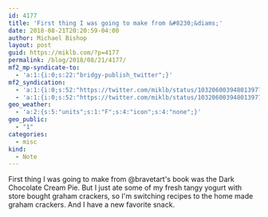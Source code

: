 ```yaml
---
id: 4177
title: 'First thing I was going to make from &#8230;&diams;'
date: 2018-08-21T20:20:59-04:00
author: Michael Bishop
layout: post
guid: https://miklb.com/?p=4177
permalink: /blog/2018/08/21/4177/
mf2_mp-syndicate-to:
  - 'a:1:{i:0;s:22:"bridgy-publish_twitter";}'
mf2_syndication:
  - 'a:1:{i:0;s:52:"https://twitter.com/miklb/status/1032060039480139776";}'
  - 'a:1:{i:0;s:52:"https://twitter.com/miklb/status/1032060039480139776";}'
geo_weather:
  - 'a:2:{s:5:"units";s:1:"F";s:4:"icon";s:4:"none";}'
geo_public:
  - "1"
categories:
  - misc
kind:
  - Note
---
```

First thing I was going to make from @bravetart's book was the Dark Chocolate Cream Pie. But I just ate some of my fresh tangy yogurt with store bought graham crackers, so I'm switching recipes to the home made graham crackers. And I have a new favorite snack.